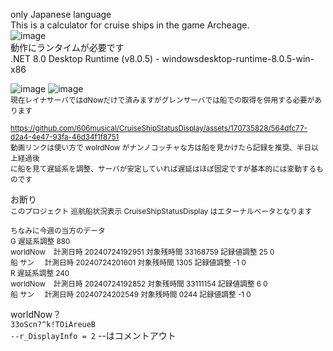 only Japanese language  
This is a calculator for cruise ships in the game Archeage.  
![image](https://github.com/606musical/CruiseShipStatusDisplay/assets/170735828/db347cf2-f025-4925-af8a-33113d262bca)  
動作にランタイムが必要です  
.NET 8.0 Desktop Runtime (v8.0.5) - windowsdesktop-runtime-8.0.5-win-x86  
  
![image](https://github.com/606musical/CruiseShipStatusDisplay/assets/170735828/17fe456e-f807-4245-826e-33f8d587dc3a) ![image](https://github.com/606musical/CruiseShipStatusDisplay/assets/170735828/9060a189-c19e-438c-a2ec-a0153cfad657)  
<sup>現在レイナサーバではdNowだけで済みますがグレンサーバでは船での取得を併用する必要があります  
  
<sup>https://github.com/606musical/CruiseShipStatusDisplay/assets/170735828/564dfc77-d2a4-4e47-93fa-46d34f1f8751  
動画リンクは使い方で wolrdNow がナンノコッチャな方は船を見かけたら記録を推奨、半日以上経過後  
に船を見て遅延系を調整、サーバが安定していれば遅延はほぼ固定ですが基本的には変動するものです  
  
お断り  
<sup>このプロジェクト 巡航船状況表示 CruiseShipStatusDisplay はエターナルベータとなります
  
<sup>ちなみに今週の当方のデータ  
G 遅延系調整 880  
worldNow &nbsp;&nbsp;&nbsp;計測日時 20240724192951 対象残時間 33168759 記録値調整 25 0   
船 サン &nbsp;&nbsp;&nbsp;&nbsp;計測日時 20240724201601 対象残時間 1305 記録値調整 -1 0  
R 遅延系調整 240  
worldNow &nbsp;&nbsp;&nbsp;計測日時 20240724192852 対象残時間 33111154 記録値調整 6 0  
船 サン &nbsp;&nbsp;&nbsp;&nbsp;計測日時 20240724202549 対象残時間 0244 記録値調整 -1 0

worldNow？  
`33oScn?^k!TOiAreueB`  
`--r_DisplayInfo = 2` --はコメントアウト
